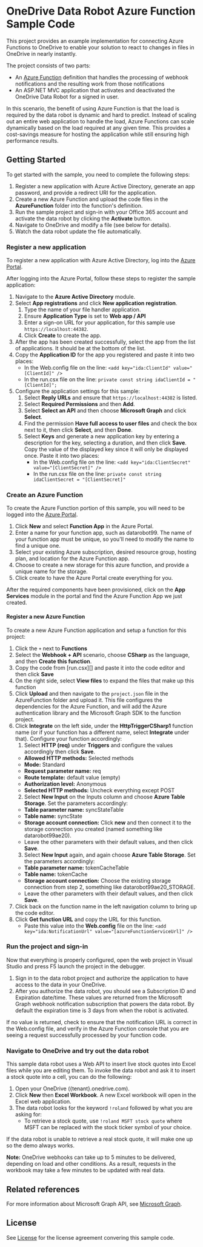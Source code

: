 # OneDrive Data Robot Azure Function Sample Code

This project provides an example implementation for connecting Azure Functions to OneDrive to enable your solution to react to changes in files in OneDrive in nearly instantly.

The project consists of two parts:

* An [Azure Function](https://azure.microsoft.com/services/functions/) definition that handles the processing of webhook notifications and the resulting work from those notifications
* An ASP.NET MVC application that activates and deactivated the OneDrive Data Robot for a signed in user.

In this scenario, the benefit of using Azure Function is that the load is required by the data robot is dynamic and hard to predict.
Instead of scaling out an entire web application to handle the load, Azure Functions can scale dynamically based on the load required at any given time.
This provides a cost-savings measure for hosting the application while still ensuring high performance results.

## Getting Started

To get started with the sample, you need to complete the following steps:

1. Register a new application with Azure Active Directory, generate an app password, and provide a redirect URI for the application.
2. Create a new Azure Function and upload the code files in the **AzureFunction** folder into the function's definition.
3. Run the sample project and sign-in with your Office 365 account and activate the data robot by clicking the **Activate** button.
4. Navigate to OneDrive and modify a file (see below for details).
5. Watch the data robot update the file automatically.

### Register a new application

To register a new application with Azure Active Directory, log into the [Azure Portal](https://portal.azure.com).

After logging into the Azure Portal, follow these steps to register the sample application:

1. Navigate to the **Azure Active Directory** module.
2. Select **App registrations** and click **New application registration**.
    1. Type the name of your file handler application.
    2. Ensure **Application Type** is set to **Web app / API**
    3. Enter a sign-on URL for your application, for this sample use `https://localhost:44382`.
    4. Click **Create** to create the app.
3. After the app has been created successfully, select the app from the list of applications. It should be at the bottom of the list.
4. Copy the **Application ID** for the app you registered and paste it into two places:
    * In the Web.config file on the line: `<add key="ida:ClientId" value="[ClientId]" />`
    * In the run.csx file on the line: `private const string idaClientId = "[ClientId]";`
5. Configure the application settings for this sample:
    1. Select **Reply URLs** and ensure that `https://localhost:44382` is listed.
    2. Select **Required Permissions** and then **Add**.
    3. Select **Select an API** and then choose **Microsoft Graph** and click **Select**.
    4. Find the permission **Have full access to user files** and check the box next to it, then click **Select**, and then **Done**.
    5. Select **Keys** and generate a new application key by entering a description for the key, selecting a duration, and then click **Save**. Copy the value of the displayed key since it will only be displayed once. Paste it into two places:
       * In the Web.config file on the line: `<add key="ida:ClientSecret" value="[ClientSecret]" />`
       * In the run.csx file on the line: `private const string idaClientSecret = "[ClientSecret]"`

### Create an Azure Function

To create the Azure Function portion of this sample, you will need to be logged into the [Azure Portal](https://portal.azure.com).

1. Click **New** and select **Function App** in the Azure Portal.
2. Enter a name for your function app, such as datarobot99. The name of your function app must be unique, so you'll need to modify the name to find a unique one.
3. Select your existing Azure subscription, desired resource group, hosting plan, and location for the Azure Function app.
4. Choose to create a new storage for this azure function, and provide a unique name for the storage.
5. Click create to have the Azure Portal create everything for you.

After the required components have been provisioned, click on the **App Services** module in the portal and find the Azure Function App we just created.

#### Register a new Azure Function

To create a new Azure Function application and setup a function for this project:

1. Click the `+` next to **Functions**
2. Select the **Webhook + API** scenario, choose **CSharp** as the language, and then **Create this function**.
3. Copy the code from [run.csx][] and paste it into the code editor and then click **Save**
4. On the right side, select **View files** to expand the files that make up this function
5. Click **Upload** and then navigate to the `project.json` file in the AzureFunction folder and upload it. This file configures the dependencies for the Azure Function, and will add the Azure authentication library and the Microsoft Graph SDK to the function project.
6. Click **Integrate** on the left side, under the **HttpTriggerCSharp1** function name (or if your function has a different name, select **Integrate** under that). Configure your function accordingly:
   1. Select **HTTP (req)** under **Triggers** and configure the values accordingly then click **Save**.
     * **Allowed HTTP methods:** Selected methods
     * **Mode:** Standard
     * **Request parameter name:** req
     * **Route template:** default value (empty)
     * **Authorization level:** Anonymous
     * **Selected HTTP methods:** Uncheck everything except POST
   2. Select **New Input** on the Inputs column and choose **Azure Table Storage**. Set the parameters accordingly:
     * **Table parameter name:** syncStateTable
     * **Table name:** syncState
     * **Storage account connection:** Click **new** and then connect it to the storage connection you created (named something like datarobot99ae20).
     * Leave the other parameters with their default values, and then click **Save**.
   3. Select **New Input** again, and again choose **Azure Table Storage**. Set the parameters accordingly:
     * **Table parameter name:** tokenCacheTable
     * **Table name:** tokenCache
     * **Storage account connection:** Choose the existing storage connection from step 2, something like datarobot99ae20_STORAGE.
     * Leave the other parameters with their default values, and then click **Save**.
7. Click back on the function name in the left navigation column to bring up the code editor.
8. Click **Get function URL** and copy the URL for this function. 
   * Paste this value into the **Web.config** file on the line: `<add key="ida:NotificationUrl" value="[azureFunctionServiceUrl]" />`


### Run the project and sign-in

Now that everything is properly configured, open the web project in Visual Studio and press F5 launch the project in the debugger.

1. Sign in to the data robot project and authorize the application to have access to the data in your OneDrive.
2. After you authorize the data robot, you should see a Subscription ID and Expiration date/time.
   These values are returned from the Microsoft Graph webhook notification subscription that powers the data robot.
   By default the expiration time is 3 days from when the robot is activated.

If no value is returned, check to ensure that the notification URL is correct in the Web.config file, and verify in the Azure Function console that you are seeing a request successfully processed by your function code.


### Navigate to OneDrive and try out the data robot

This sample data robot uses a Web API to insert live stock quotes into Excel files while you are editing them.
To invoke the data robot and ask it to insert a stock quote into a cell, you can do the following:

1. Open your OneDrive ({tenant}.onedrive.com).
2. Click **New** then **Excel Workbook**. A new Excel workbook will open in the Excel web application.
3. The data robot looks for the keyword `!roland` followed by what you are asking for:
   * To retrieve a stock quote, use `!roland MSFT stock quote` where MSFT can be replaced with the stock ticker symbol of your choice.

If the data robot is unable to retrieve a real stock quote, it will make one up so the demo always works.

**Note:** OneDrive webhooks can take up to 5 minutes to be delivered, depending on load and other conditions.
As a result, requests in the workbook may take a few minutes to be updated with real data.

## Related references

For more information about Microsoft Graph API, see [Microsoft Graph](https://graph.microsoft.com).

## License

See [License](LICENSE.txt) for the license agreement convering this sample code.
